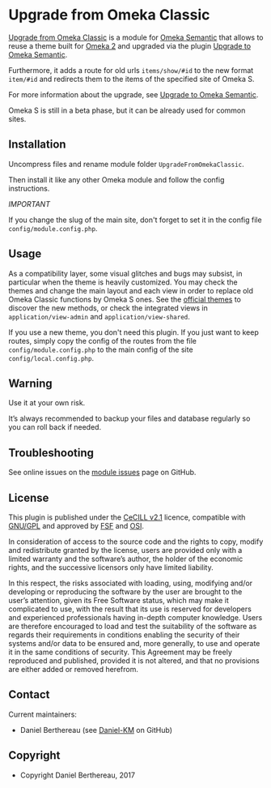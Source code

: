 Upgrade from Omeka Classic
==========================

[Upgrade from Omeka Classic] is a module for [Omeka Semantic] that allows to
reuse a theme built for [Omeka 2] and upgraded via the plugin [Upgrade to Omeka Semantic].

Furthermore, it adds a route for old urls `items/show/#id` to the new format
`item/#id` and redirects them to the items of the specified site of Omeka S.

For more information about the upgrade, see [Upgrade to Omeka Semantic].

Omeka S is still in a beta phase, but it can be already used for common sites.


Installation
------------

Uncompress files and rename module folder `UpgradeFromOmekaClassic`.

Then install it like any other Omeka module and follow the config instructions.

*IMPORTANT*

If you change the slug of the main site, don't forget to set it in the config
file `config/module.config.php`.


Usage
-----

As a compatibility layer, some visual glitches and bugs may subsist, in
particular when the theme is heavily customized.
You may check the themes and change the main layout and each view in order to
replace old Omeka Classic functions by Omeka S ones. See the [official themes]
to discover the new  methods, or check the integrated views in `application/view-admin`
and `application/view-shared`.

If you use a new theme, you don't need this plugin. If you just want to keep
routes, simply copy the config of the routes from the file `config/module.config.php`
to the main config of the site `config/local.config.php`.


Warning
-------

Use it at your own risk.

It’s always recommended to backup your files and database regularly so you can
roll back if needed.


Troubleshooting
---------------

See online issues on the [module issues] page on GitHub.


License
-------

This plugin is published under the [CeCILL v2.1] licence, compatible with
[GNU/GPL] and approved by [FSF] and [OSI].

In consideration of access to the source code and the rights to copy, modify and
redistribute granted by the license, users are provided only with a limited
warranty and the software’s author, the holder of the economic rights, and the
successive licensors only have limited liability.

In this respect, the risks associated with loading, using, modifying and/or
developing or reproducing the software by the user are brought to the user’s
attention, given its Free Software status, which may make it complicated to use,
with the result that its use is reserved for developers and experienced
professionals having in-depth computer knowledge. Users are therefore encouraged
to load and test the suitability of the software as regards their requirements
in conditions enabling the security of their systems and/or data to be ensured
and, more generally, to use and operate it in the same conditions of security.
This Agreement may be freely reproduced and published, provided it is not
altered, and that no provisions are either added or removed herefrom.


Contact
-------

Current maintainers:

* Daniel Berthereau (see [Daniel-KM] on GitHub)


Copyright
---------

* Copyright Daniel Berthereau, 2017


[Upgrade from Omeka Classic]: https://github.com/Daniel-KM/UpgradeFromOmekaClassic
[Upgrade to Omeka Semantic]: https://github.com/Daniel-KM/UpgradeToOmekaS
[Omeka]: https://www.omeka.org
[Omeka Classic]: https://omeka.org
[Omeka Semantic]: https://omeka.org/s
[Omeka 2]: https://omeka.org
[Omeka S]: https://omeka.org/s
[official themes]: https://github.com/omeka-s-themes
[module issues]: https://github.com/Daniel-KM/UpgradeToOmekaS/issues
[CeCILL v2.1]: https://www.cecill.info/licences/Licence_CeCILL_V2.1-en.html
[GNU/GPL]: https://www.gnu.org/licenses/gpl-3.0.html
[FSF]: https://www.fsf.org
[OSI]: http://opensource.org
[Daniel-KM]: https://github.com/Daniel-KM "Daniel Berthereau"
